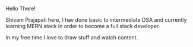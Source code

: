 Hello There!

Shivam Prajapati here, I hav done basic to intermediate DSA and currently learning MERN stack in order to become a full stack developer.

In my free time I love to draw stuff and watch content.
